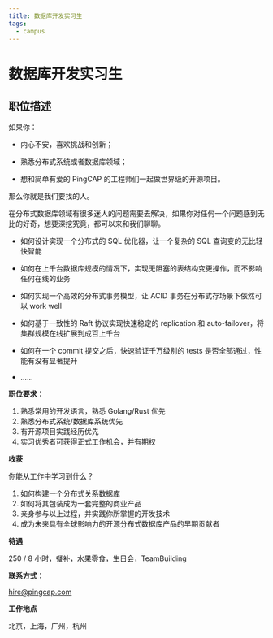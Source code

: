```yaml
---
title: 数据库开发实习生
tags:
  - campus
---
```


# 数据库开发实习生

## 职位描述

如果你：

- 内心不安，喜欢挑战和创新；

- 熟悉分布式系统或者数据库领域；

- 想和简单有爱的 PingCAP 的工程师们一起做世界级的开源项目。

那么你就是我们要找的人。

在分布式数据库领域有很多迷人的问题需要去解决，如果你对任何一个问题感到无比的好奇，想要深挖究竟，都可以来和我们聊聊。

- 如何设计实现一个分布式的 SQL 优化器，让一个复杂的 SQL 查询变的无比轻快智能

- 如何在上千台数据库规模的情况下，实现无阻塞的表结构变更操作，而不影响任何在线的业务

- 如何实现一个高效的分布式事务模型，让 ACID 事务在分布式存场景下依然可以 work well

- 如何基于一致性的 Raft 协议实现快速稳定的 replication 和 auto-failover，将集群规模在线扩展到成百上千台

- 如何在一个 commit 提交之后，快速验证千万级别的 tests 是否全部通过，性能有没有显著提升

- ......

**职位要求：**

1. 熟悉常用的开发语言，熟悉 Golang/Rust 优先
2. 熟悉分布式系统/数据库系统优先
3. 有开源项目实践经历优先
4. 实习优秀者可获得正式工作机会，并有期权

**收获**

你能从工作中学习到什么？

1. 如何构建一个分布式关系数据库
2. 如何将其包装成为一套完整的商业产品
3. 亲身参与以上过程，并实践你所掌握的开发技术
4. 成为未来具有全球影响力的开源分布式数据库产品的早期贡献者

**待遇**

250 / 8 小时，餐补，水果零食，生日会，TeamBuilding

**联系方式：**

hire@pingcap.com

**工作地点**

北京，上海，广州，杭州

